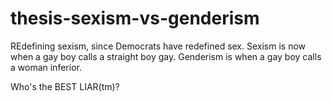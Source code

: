 # thesis-sexism-vs-genderism
REdefining sexism, since Democrats have redefined sex. Sexism is now when a gay boy calls a straight boy gay. Genderism is when a gay boy calls a woman inferior.

Who's the BEST LIAR(tm)?
